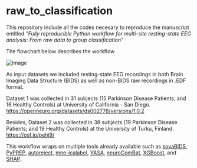 # raw_to_classification
This repository include all the codes necesary to reproduce the manuscript entitled *"Fully reproducible Python workflow for multi-site resting-state EEG analysis: From raw data to group classification"*


The flowchart below describes the workflow


![image](https://user-images.githubusercontent.com/71186117/205314830-4417ea5f-5c19-433b-b2f8-772aca88312d.png)

As input datasets we included resting-state EEG recordings in both Brain Imaging Data Structure (BIDS) as well as non-BIDS raw recordings in .EDF format.

Dataset 1 was collected in 31 subjects (15 Parkinson Disease Patients; and 16 Healthy Controls) at University of California - San Diego.
https://openneuro.org/datasets/ds002778/versions/1.0.2

Besides, Dataset 2 was collected in 38 subjects (19 Parkinson Disease Patients; and 19 Healthy Controls) at the University of Turku, Finland.
https://osf.io/pehj9/

This workflow wraps on multiple tools already available such as [sovaBIDS](https://github.com/yjmantilla/sovabids), [PyPREP](https://github.com/sappelhoff/pyprep), [autoreject](https://github.com/autoreject/autoreject), [mne-icalabel](https://github.com/mne-tools/mne-icalabel), [YASA](https://github.com/raphaelvallat/yasa), [neuroComBat](https://github.com/Jfortin1/ComBatHarmonization), [XGBoost](https://github.com/dmlc/xgboost), and [SHAP](https://github.com/slundberg/shap).

